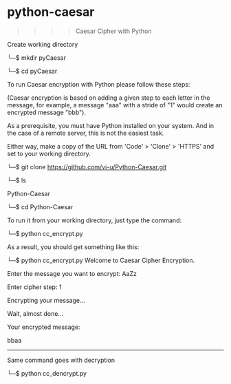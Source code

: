 # python-caesar

>>>> Caesar Cipher with Python

Create working directory

└─$ mkdir pyCaesar

└─$ cd pyCaesar


To run Caesar encryption with Python please follow these steps:

(Caesar encryption is based on adding a given step to each letter in the message,
for example, a message "aaa" with a stride of "1" would create an encrypted message "bbb").

As a prerequisite, you must have Python installed on your system.
And in the case of a remote server, this is not the easiest task.

Either way, make a copy of the URL from 'Code' > 'Clone' > 'HTTPS' and set to your working directory.

└─$ git clone https://github.com/vi-u/Python-Caesar.git

└─$ ls

Python-Caesar

└─$ cd Python-Caesar

To run it from your working directory, just type the command:

└─$ python cc_encrypt.py

As a result, you should get something like this:

└─$ python cc_encrypt.py
Welcome to Caesar Cipher Encryption.

Enter the message you want to encrypt: AaZz

Enter cipher step: 1

Encrypting your message...

Wait, almost done...

Your encrypted message:

bbaa


*** 
Same command goes with decryption

└─$ python cc_dencrypt.py 

